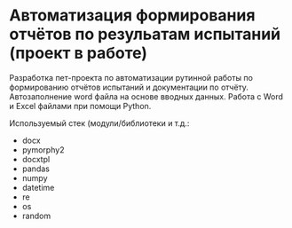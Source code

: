 # Автоматизация формирования отчётов по резульатам испытаний (проект в работе) 

Разработка пет-проекта по автоматизации рутинной работы по формированию отчётов испытаний и документации по отчёту. 
Автозаполнение word файла на основе вводных данных.
Работа с Word и Excel файлами при помощи Python.

Используемый стек (модули/библиотеки и т.д.:

- docx
- pymorphy2
- docxtpl 
- pandas
- numpy 
- datetime
- re
- os
- random
